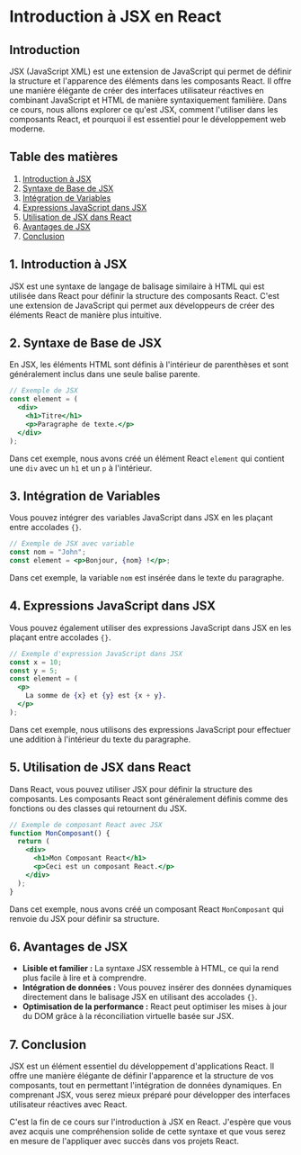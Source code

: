 # Introduction à JSX en React

## Introduction

JSX (JavaScript XML) est une extension de JavaScript qui permet de définir la structure et l'apparence des éléments dans les composants React. Il offre une manière élégante de créer des interfaces utilisateur réactives en combinant JavaScript et HTML de manière syntaxiquement familière. Dans ce cours, nous allons explorer ce qu'est JSX, comment l'utiliser dans les composants React, et pourquoi il est essentiel pour le développement web moderne.

## Table des matières

1. [Introduction à JSX](#introduction-à-jsx)
2. [Syntaxe de Base de JSX](#syntaxe-de-base-de-jsx)
3. [Intégration de Variables](#intégration-de-variables)
4. [Expressions JavaScript dans JSX](#expressions-javascript-dans-jsx)
5. [Utilisation de JSX dans React](#utilisation-de-jsx-dans-react)
6. [Avantages de JSX](#avantages-de-jsx)
7. [Conclusion](#conclusion)

## 1. Introduction à JSX

JSX est une syntaxe de langage de balisage similaire à HTML qui est utilisée dans React pour définir la structure des composants React. C'est une extension de JavaScript qui permet aux développeurs de créer des éléments React de manière plus intuitive.

## 2. Syntaxe de Base de JSX

En JSX, les éléments HTML sont définis à l'intérieur de parenthèses et sont généralement inclus dans une seule balise parente.

```jsx
// Exemple de JSX
const element = (
  <div>
    <h1>Titre</h1>
    <p>Paragraphe de texte.</p>
  </div>
);
```

Dans cet exemple, nous avons créé un élément React `element` qui contient une `div` avec un `h1` et un `p` à l'intérieur.

## 3. Intégration de Variables

Vous pouvez intégrer des variables JavaScript dans JSX en les plaçant entre accolades `{}`.

```jsx
// Exemple de JSX avec variable
const nom = "John";
const element = <p>Bonjour, {nom} !</p>;
```

Dans cet exemple, la variable `nom` est insérée dans le texte du paragraphe.

## 4. Expressions JavaScript dans JSX

Vous pouvez également utiliser des expressions JavaScript dans JSX en les plaçant entre accolades `{}`.

```jsx
// Exemple d'expression JavaScript dans JSX
const x = 10;
const y = 5;
const element = (
  <p>
    La somme de {x} et {y} est {x + y}.
  </p>
);
```

Dans cet exemple, nous utilisons des expressions JavaScript pour effectuer une addition à l'intérieur du texte du paragraphe.

## 5. Utilisation de JSX dans React

Dans React, vous pouvez utiliser JSX pour définir la structure des composants. Les composants React sont généralement définis comme des fonctions ou des classes qui retournent du JSX.

```jsx
// Exemple de composant React avec JSX
function MonComposant() {
  return (
    <div>
      <h1>Mon Composant React</h1>
      <p>Ceci est un composant React.</p>
    </div>
  );
}
```

Dans cet exemple, nous avons créé un composant React `MonComposant` qui renvoie du JSX pour définir sa structure.

## 6. Avantages de JSX

- **Lisible et familier :** La syntaxe JSX ressemble à HTML, ce qui la rend plus facile à lire et à comprendre.
- **Intégration de données :** Vous pouvez insérer des données dynamiques directement dans le balisage JSX en utilisant des accolades `{}`.
- **Optimisation de la performance :** React peut optimiser les mises à jour du DOM grâce à la réconciliation virtuelle basée sur JSX.

## 7. Conclusion

JSX est un élément essentiel du développement d'applications React. Il offre une manière élégante de définir l'apparence et la structure de vos composants, tout en permettant l'intégration de données dynamiques. En comprenant JSX, vous serez mieux préparé pour développer des interfaces utilisateur réactives avec React.

C'est la fin de ce cours sur l'introduction à JSX en React. J'espère que vous avez acquis une compréhension solide de cette syntaxe et que vous serez en mesure de l'appliquer avec succès dans vos projets React.
